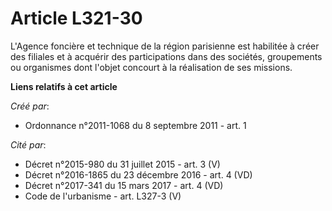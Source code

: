 # Article L321-30

L'Agence foncière et technique de la région parisienne est habilitée à créer des filiales et à acquérir des participations
dans des sociétés, groupements ou organismes dont l'objet concourt à la réalisation de ses missions.

**Liens relatifs à cet article**

_Créé par_:

  - Ordonnance n°2011-1068 du 8 septembre 2011 - art. 1

_Cité par_:

  - Décret n°2015-980 du 31 juillet 2015 - art. 3 (V)
  - Décret n°2016-1865 du 23 décembre 2016 - art. 4 (VD)
  - Décret n°2017-341 du 15 mars 2017 - art. 4 (VD)
  - Code de l'urbanisme - art. L327-3 (V)
